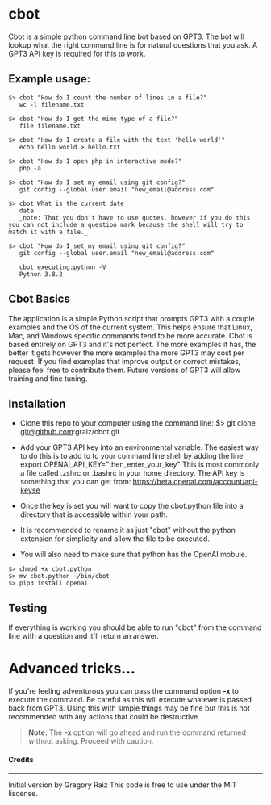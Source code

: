 # cbot
Cbot is a simple python command line bot based on GPT3. The bot will lookup what the right command line is for natural questions that you ask. A GPT3 API key is required for this to work. 

## Example usage:
```
$> cbot "How do I count the number of lines in a file?"
   wc -l filename.txt

$> cbot "How do I get the mime type of a file?"        
   file filename.txt

$> cbot "How do I create a file with the text 'hello world'"   
   echo hello world > hello.txt

$> cbot "How do I open php in interactive mode?" 
   php -a

$> cbot "How do I set my email using git config?"
   git config --global user.email "new_email@address.com"

$> cbot What is the current date
   date
   _note: That you don't have to use quotes, however if you do this you can not include a question mark because the shell will try to match it with a file._

$> cbot "How do I set my email using git config?"
   git config --global user.email "new_email@address.com"

   cbot executing:python -V
   Python 3.8.2
```

## Cbot Basics
The application is a simple Python script that prompts GPT3 with a couple examples and the OS of the current system. This helps ensure that Linux, Mac, and Windows specific commands tend to be more accurate.  Cbot is based entirely on GPT3 and it's not perfect. The more examples it has, the better it gets however the more examples the more GPT3 may cost per request. If you find examples that improve output or correct mistakes, please feel free to contribute them. Future versions of GPT3 will allow training and fine tuning. 

## Installation

- Clone this repo to your computer using the command line: 
  $> git clone git@github.com:graiz/cbot.git

- Add your GPT3 API key into an environmental variable. The easiest way to do this is to add to to your command line shell by adding the line:  export OPENAI_API_KEY="then_enter_your_key"
This is most commonly a file called .zshrc or .bashrc in your home directory.  The API key is something that you can get from: https://beta.openai.com/account/api-keyse

- Once the key is set you will want to copy the cbot.python file into a directory that is accessible within your path.  
- It is recommended to rename it as just "cbot" without the python extension for simplicity and allow the file to be executed.
- You will also need to make sure that python has the OpenAI mobule.  
```
$> chmod +x cbot.python
$> mv cbot.python ~/bin/cbot
$> pip3 install openai
```
## Testing

If everything is working you should be able to run "cbot" from the command line with a question and it'll return an answer.

# Advanced tricks...

If you're feeling adventurous you can pass the command option **-x** to execute the command. Be careful as this will execute whatever is passed back from GPT3. Using this with simple things may be fine but this is not recommended with any actions that could be destructive.

> **Note:** The **-x** option will go ahead and run the command returned without asking.  Proceed with caution.


#### Credits
----
Initial version by Gregory Raiz
This code is free to use under the MIT liscense.
